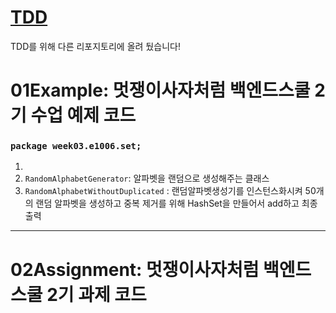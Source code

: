 # [TDD](https://github.com/Senna97/Gradle-Project/tree/main/src)
TDD를 위해 다른 리포지토리에 올려 뒀습니다!

# 01Example: 멋쟁이사자처럼 백엔드스쿨 2기 수업 예제 코드
### `package week03.e1006.set;`
1. 
2. `RandomAlphabetGenerator`: 알파벳을 랜덤으로 생성해주는 클래스 
3. `RandomAlphabetWithoutDuplicated` : 랜덤알파벳생성기를 인스턴스화시켜 50개의 랜덤 알파벳을 생성하고 중복 제거를 위해 HashSet을 만들어서 add하고 최종 출력
***
# 02Assignment: 멋쟁이사자처럼 백엔드스쿨 2기 과제 코드
